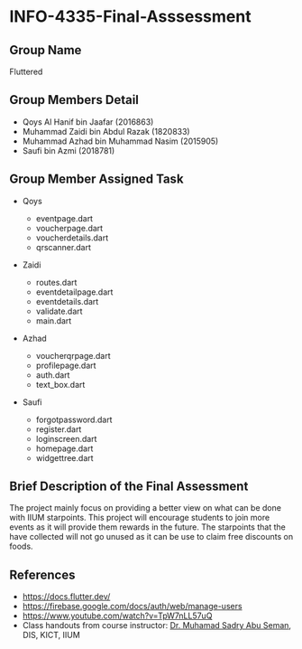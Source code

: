# INFO-4335-Final-Asssessment

## Group Name
Fluttered

## Group Members Detail
* Qoys Al Hanif bin Jaafar (2016863)
* Muhammad Zaidi bin Abdul Razak (1820833)
* Muhammad Azhad bin Muhammad Nasim (2015905)
* Saufi bin Azmi (2018781)

## Group Member Assigned Task
* Qoys
  * eventpage.dart
  * voucherpage.dart
  * voucherdetails.dart
  * qrscanner.dart

* Zaidi
  * routes.dart
  * eventdetailpage.dart
  * eventdetails.dart
  * validate.dart
  * main.dart
* Azhad
  * voucherqrpage.dart
  * profilepage.dart
  * auth.dart
  * text_box.dart
* Saufi
  * forgotpassword.dart
  * register.dart
  * loginscreen.dart
  * homepage.dart
  * widgettree.dart

## Brief Description of the Final Assessment
The project mainly focus on providing a better view on what can be done with IIUM starpoints. This project will encourage students to join more events as it will provide them rewards in the future. The starpoints that the have collected will not go unused as it can be use to claim free discounts on foods. 

## References
* https://docs.flutter.dev/
* https://firebase.google.com/docs/auth/web/manage-users
* https://www.youtube.com/watch?v=TpW7nLL57uQ
* Class handouts from course instructor: [Dr. Muhamad Sadry Abu Seman](https://github.com/muhdsadry), DIS, KICT, IIUM
  
